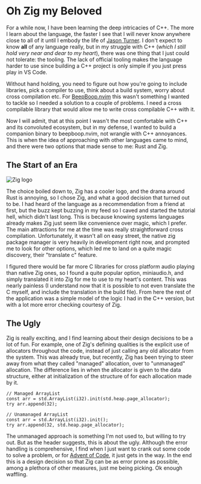 # Oh Zig my Beloved

For a while now, I have been learning the deep intricacies of C++. The more I learn about the language, the faster I see that I will never know anywhere close to all of it until I embody the life of [Jason Turner](https://www.youtube.com/channel/UCxHAlbZQNFU2LgEtiqd2Maw). I don't expect to know **all** of any language really, but in my struggle with C++ (*which I still hold very near and dear to my heart*), there was one thing that I just could not tolerate: the tooling. The lack of official tooling makes the language harder to use since building a C++ project is only simple if you just press play in VS Code. 

Without hand holding, you need to figure out how you're going to include libraries, pick a compiler to use, think about a build system, worry about cross compilation etc. For [BeepBoop.nvim](https://github.com/EggbertFluffle/beepboop.nvim) this wasn't something I wanted to tackle so I needed a solution to a couple of problems. I need a cross compilable library that would allow me to write cross compilable C++ with it.

Now I will admit, that at this point I wasn't the most comfortable with C++ and its convoluted ecosystem, but in my defense, I wanted to build a companion binary to beepboop.nvim, not wrangle with C++ annoyances. This is when the idea of approaching with other languages came to mind, and there were two options that made sense to me: Rust and Zig.

## The Start of an Era

![Zig logo](/images/zig_logo.png)

The choice boiled down to, Zig has a cooler logo, and the drama around Rust is annoying, so I chose Zig, and what a good decision that turned out to be. I had heard of the language as a recommendation from a friend at first, but the buzz kept buzzing in my feed so I caved and started the tutorial hell, which didn't last long. This is because knowing systems languages already makes Zig just seem like convenience over magic, which I prefer. The main attractions for me at the time was really straightforward cross compilation. Unfortunately, it wasn't all on easy street, the native zig package manager is very heavily in development right now, and prompted me to look for other options, which led me to land on a quite magic discovery, their "translate c" feature.

I figured there would be far more C libraries for cross platform audio playing than native Zig ones, so I found a quite popular option, miniaudio.h, and simply translated it into Zig for me to use to my heart's content. This was nearly painless (I understand now that it is possible to not even translate the C myself, and include the translation in the build file). From here the rest of the application was a simple model of the logic I had in the C++ version, but with a lot more error checking courtesy of Zig.

## The Ugly

Zig is really exciting, and I find learning about their design decisions to be a lot of fun. For example, one of Zig's defining qualities is the explicit use of allocators throughout the code, instead of just calling any old allocator from the system. This was already true, but recently, Zig has been trying to steer away from what they called "managed" allocation, over to "unmanaged" allocation. The difference lies in when the allocator is given to the data structure, either at initialization of the structure of for each allocation made by it.

```zig
// Managed ArrayList
const arr = std.ArrayList(i32).init(std.heap.page_allocator);
try arr.append(32);

// Unamanaged ArrayList
const arr = std.ArrayList(i32).init();
try arr.append(32, std.heap.page_allocator);
```

The unmanaged approach is something I'm not used to, but willing to try out. But as the header suggests, this is about the ugly. Although the error handling is comprehensive, I find when I just want to crank out some code to solve a problem, or for [Advent of Code](https://adventofcode.com), it just gets in the way. In the end this is a design decision so that Zig can be as error prone as possible, among a plethora of other measures, just me being picking. Ok enough waffling.
